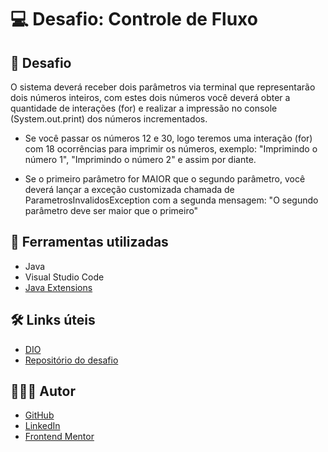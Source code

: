 # 💻 Desafio: Controle de Fluxo

## 🎯 Desafio

O sistema deverá receber dois parâmetros via terminal que representarão dois números inteiros, com estes dois números você deverá obter a quantidade de interações (for) e realizar a impressão no console (System.out.print) dos números incrementados.

- Se você passar os números 12 e 30, logo teremos uma interação (for) com 18 ocorrências para imprimir os números, exemplo: "Imprimindo o número 1", "Imprimindo o número 2" e assim por diante.

- Se o primeiro parâmetro for MAIOR que o segundo parâmetro, você deverá lançar a exceção customizada chamada de ParametrosInvalidosException com a segunda mensagem: "O segundo parâmetro deve ser maior que o primeiro"


## 🧱 Ferramentas utilizadas

- Java
- Visual Studio Code
- [Java Extensions](https://code.visualstudio.com/docs/java/extensions)

## 🛠️ Links úteis

- [DIO](https://www.dio.me/)
- [Repositório do desafio](https://github.com/digitalinnovationone/trilha-java-basico/tree/main/desafios/controle-fluxo)

## 🧑🏻‍💻 Autor

- [GitHub](https://github.com/GracilianoOG)
- [LinkedIn](https://www.linkedin.com/in/gabrielgmbarros)
- [Frontend Mentor](https://www.frontendmentor.io/profile/GracilianoOG)